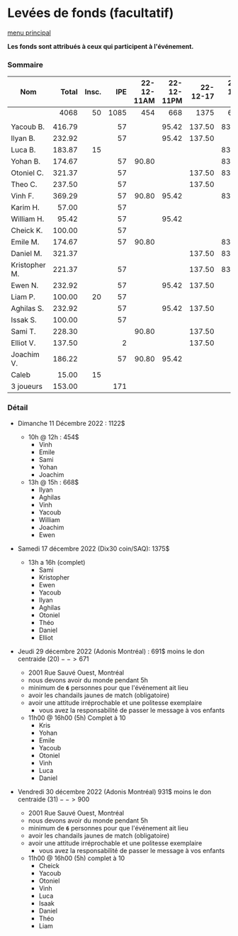 # Levées de fonds (facultatif)

[menu principal](./readme.md)

**Les fonds sont attribués à ceux qui participent à l'événement.**

### Sommaire

| Nom           |  Total | Insc. | IPE | 22-12-11AM | 22-12-11PM | 22-12-17 | 22-12-29 | 22-12-30 | 
|---------------|-------:|----:|----:|--------------:|--------------:|-----------:|-----------:|-----------:|
|               |   4068 |  50 | 1085 |           454 |           668 |       1375 |        671 |        900 |
|               |        |     |      |               |               |            |            |            |
| Yacoub B.     | 416.79 |     |   57 |               |         95.42 |     137.50 |      83.87 |        100 |
| Ilyan B.      | 232.92 |     |   57 |               |         95.42 |     137.50 |            |            |
| Luca B.       | 183.87 |  15 |      |               |               |            |      83.87 |        100 |
| Yohan B.      | 174.67 |     |   57 |         90.80 |               |            |      83.87 |            |
| Otoniel C.    | 321.37 |     |   57 |               |               |     137.50 |      83.87 |        100 |
| Theo C.       | 237.50 |     |   57 |               |               |     137.50 |            |        100 |
| Vinh F.       | 369.29 |     |   57 |         90.80 |         95.42 |            |      83.87 |        100 |
| Karim H.      |  57.00 |     |   57 |               |               |            |            |            |
| William H.    |  95.42 |     |   57 |               |         95.42 |            |            |            |
| Cheick K.     | 100.00 |     |   57 |               |               |            |            |        100 |
| Emile M.      | 174.67 |     |   57 |         90.80 |               |            |      83.87 |            |
| Daniel M.     | 321.37 |     |      |               |               |     137.50 |      83.87 |        100 |
| Kristopher M. | 221.37 |     |   57 |               |               |     137.50 |      83.87 |            |
| Ewen N.       | 232.92 |     |   57 |               |         95.42 |     137.50 |            |            |
| Liam P.       | 100.00 |  20 |   57 |               |               |            |            |        100 |
| Aghilas S.    | 232.92 |     |   57 |               |         95.42 |     137.50 |            |            |
| Issak S.      | 100.00 |     |   57 |               |               |            |            |        100 |
| Sami T.       | 228.30 |     |      |         90.80 |               |     137.50 |            |            |
| Elliot V.     | 137.50 |     |    2 |               |               |     137.50 |            |            |
| Joachim V.    | 186.22 |     |   57 |         90.80 |         95.42 |            |            |            |
| Caleb         |  15.00 |  15 |      |               |               |            |            |            |
| 3 joueurs     | 153.00 |     |  171 |               |               |            |            |            |


### Détail

- Dimanche 11 Décembre 2022 : 1122$
  - 10h @ 12h : 454$
    + Vinh
    + Emile
    + Sami
    + Yohan
    + Joachim
  - 13h @ 15h : 668$
    + Ilyan
    + Aghilas
    + Vinh
    + Yacoub
    + William
    + Joachim
    + Ewen

 - Samedi 17 décembre 2022 (Dix30 coin/SAQ): 1375$
   - 13h a 16h (complet)
     - Sami
     - Kristopher
     - Ewen
     - Yacoub
     - Ilyan
     - Aghilas
     - Otoniel
     - Théo
     - Daniel
     - Elliot

 - Jeudi 29 décembre 2022 (Adonis Montréal) : 691$ moins le don centraide (20$) --> 671$
   - 2001 Rue Sauvé Ouest, Montréal
   - nous devons avoir du monde pendant 5h
   - minimum de **`6`** personnes pour que l'événement ait lieu
   - avoir les chandails jaunes de match (obligatoire)
   - avoir une attitude irréprochable et une politesse exemplaire
     - vous avez la responsabilité de passer le message à vos enfants
   - 11h00 @ 16h00 (5h) Complet à 10
     - Kris
     - Yohan
     - Emile
     - Yacoub
     - Otoniel
     - Vinh
     - Luca
     - Daniel

 - Vendredi 30 décembre 2022 (Adonis Montréal) 931$ moins le don centraide (31$) --> 900$
   - 2001 Rue Sauvé Ouest, Montréal
   - nous devons avoir du monde pendant 5h
   - minimum de **`6`** personnes pour que l'événement ait lieu
   - avoir les chandails jaunes de match (obligatoire)
   - avoir une attitude irréprochable et une politesse exemplaire
     - vous avez la responsabilité de passer le message à vos enfants
   - 11h00 @ 16h00 (5h) complet à 10
     - Cheick
     - Yacoub
     - Otoniel
     - Vinh
     - Luca
     - Isaak
     - Daniel
     - Théo
     - Liam
